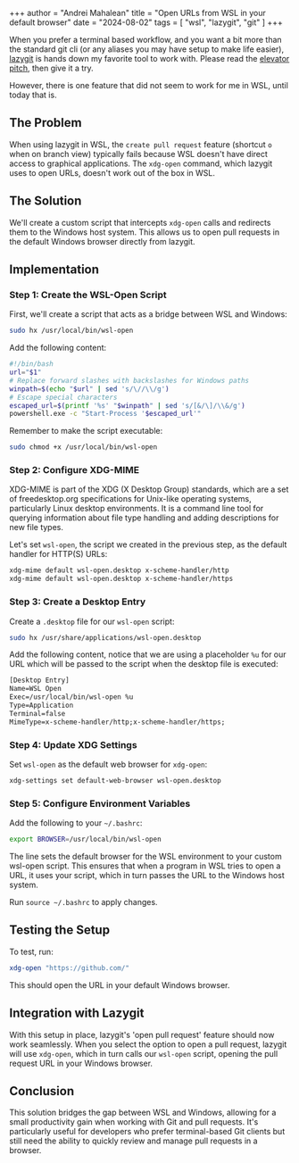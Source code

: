 +++
author = "Andrei Mahalean"
title = "Open URLs from WSL in your default browser"
date = "2024-08-02"
tags = [
    "wsl",
    "lazygit",
    "git"
]
+++

When you prefer a terminal based workflow, and you want a bit more than the standard git cli (or any aliases you may have setup to make life easier), [lazygit](https://github.com/jesseduffield/lazygit) is hands down my favorite tool to work with. Please read the [elevator pitch](https://github.com/jesseduffield/lazygit?tab=readme-ov-file#elevator-pitch), then give it a try.

However, there is one feature that did not seem to work for me in WSL, until today that is.

## The Problem

When using lazygit in WSL, the `create pull request` feature (shortcut `o` when on branch view) typically fails because WSL doesn't have direct access to graphical applications. The `xdg-open` command, which lazygit uses to open URLs, doesn't work out of the box in WSL.

## The Solution

We'll create a custom script that intercepts `xdg-open` calls and redirects them to the Windows host system. This allows us to open pull requests in the default Windows browser directly from lazygit.

## Implementation

### Step 1: Create the WSL-Open Script

First, we'll create a script that acts as a bridge between WSL and Windows:

```bash
sudo hx /usr/local/bin/wsl-open
```

Add the following content:

```bash
#!/bin/bash
url="$1"
# Replace forward slashes with backslashes for Windows paths
winpath=$(echo "$url" | sed 's/\//\\/g')
# Escape special characters
escaped_url=$(printf '%s' "$winpath" | sed 's/[&/\]/\\&/g')
powershell.exe -c "Start-Process '$escaped_url'"
```

Remember to make the script executable:

```bash
sudo chmod +x /usr/local/bin/wsl-open
```

### Step 2: Configure XDG-MIME

XDG-MIME is part of the XDG (X Desktop Group) standards, which are a set of freedesktop.org specifications for Unix-like operating systems, particularly Linux desktop environments. It is a command line tool for querying information about file type handling and adding descriptions for new file types.

Let's set `wsl-open`, the script we created in the previous step, as the default handler for HTTP(S) URLs:

```bash
xdg-mime default wsl-open.desktop x-scheme-handler/http
xdg-mime default wsl-open.desktop x-scheme-handler/https
```

### Step 3: Create a Desktop Entry

Create a `.desktop` file for our `wsl-open` script:

```bash
sudo hx /usr/share/applications/wsl-open.desktop
```

Add the following content, notice that we are using a placeholder `%u` for our URL which will be passed to the script when the desktop file is executed:

```txt
[Desktop Entry]
Name=WSL Open
Exec=/usr/local/bin/wsl-open %u
Type=Application
Terminal=false
MimeType=x-scheme-handler/http;x-scheme-handler/https;
```

### Step 4: Update XDG Settings

Set `wsl-open` as the default web browser for `xdg-open`:

```bash
xdg-settings set default-web-browser wsl-open.desktop
```

### Step 5: Configure Environment Variables

Add the following to your `~/.bashrc`:

```bash
export BROWSER=/usr/local/bin/wsl-open
```

The line sets the default browser for the WSL environment to your custom wsl-open script. This ensures that when a program in WSL tries to open a URL, it uses your script, which in turn passes the URL to the Windows host system.

Run `source ~/.bashrc` to apply changes.

## Testing the Setup

To test, run:

```bash
xdg-open "https://github.com/"
```

This should open the URL in your default Windows browser.

## Integration with Lazygit

With this setup in place, lazygit's 'open pull request' feature should now work seamlessly. When you select the option to open a pull request, lazygit will use `xdg-open`, which in turn calls our `wsl-open` script, opening the pull request URL in your Windows browser.

## Conclusion

This solution bridges the gap between WSL and Windows, allowing for a small productivity gain when working with Git and pull requests. It's particularly useful for developers who prefer terminal-based Git clients but still need the ability to quickly review and manage pull requests in a browser.
